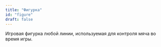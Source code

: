 ```yaml
---
title: "Фигурка"
id: "figure"
draft: false
---
```


Игровая фигурка любой линии, используемая для контроля мяча во время игры.